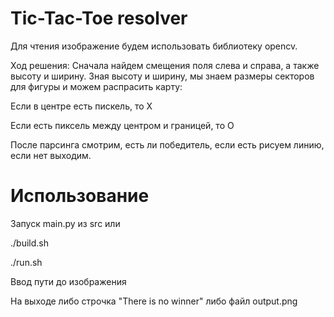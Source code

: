 # Tic-Tac-Toe resolver
Для чтения изображение будем использовать библиотеку opencv.

Ход решения: Сначала найдем смещения поля слева и справа, а также высоту и ширину.
Зная высоту и ширину, мы знаем размеры секторов для фигуры и можем распрасить карту:

Если в центре есть пискель, то Х

Если есть пиксель между центром и границей, то О

После парсинга смотрим, есть ли победитель, если есть рисуем линию, если нет выходим.


# Использование

Запуск main.py из src или 

./build.sh

./run.sh

Ввод пути до изображения

На выходе либо строчка "There is no winner" либо файл output.png